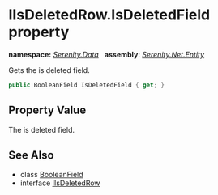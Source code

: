 # IIsDeletedRow.IsDeletedField property
**namespace:** *[Serenity.Data](../../README.md#serenity.data-namespace)*   **assembly**: *[Serenity.Net.Entity](../../README.md)*

Gets the is deleted field.

```csharp
public BooleanField IsDeletedField { get; }
```

## Property Value

The is deleted field.

## See Also

* class [BooleanField](../BooleanField.md)
* interface [IIsDeletedRow](../IIsDeletedRow.md)